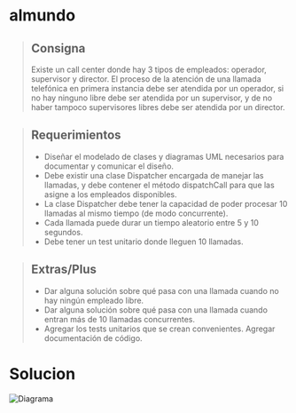 # almundo
 
> ## **Consigna**
> Existe un call center donde hay 3 tipos de empleados: operador, supervisor y director. 
El proceso de la atención de una llamada telefónica en primera instancia debe ser atendida por un operador, 
si no hay ninguno libre debe ser atendida por un supervisor, 
y de no haber tampoco supervisores libres debe ser atendida por un director.

> ## **Requerimientos**
> - Diseñar el modelado de clases y diagramas UML necesarios para documentar y comunicar el diseño.
> - Debe existir una clase Dispatcher encargada de manejar las llamadas, y debe contener el método dispatchCall para que las asigne a los empleados disponibles.
> - La clase Dispatcher debe tener la capacidad de poder procesar 10 llamadas al mismo tiempo (de modo concurrente).
> - Cada llamada puede durar un tiempo aleatorio entre 5 y 10 segundos.
> - Debe tener un test unitario donde lleguen 10 llamadas.

> ## **Extras/Plus**
> - Dar alguna solución sobre qué pasa con una llamada cuando no hay ningún empleado libre.
> - Dar alguna solución sobre qué pasa con una llamada cuando entran más de 10 llamadas concurrentes.
> - Agregar los tests unitarios que se crean convenientes. Agregar documentación de código.

# Solucion

![Diagrama](../master/imagen/diagrama.png)
